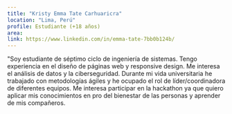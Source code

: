 ```yaml
---
title: "Kristy Emma Tate Carhuaricra"
location: "Lima, Perú"
profile: Estudiante (+18 años)
area: 
link: https://www.linkedin.com/in/emma-tate-7bb0b124b/
---
```


"Soy estudiante de séptimo ciclo de ingeniería de sistemas. Tengo experiencia en el diseño de páginas web y responsive design. Me interesa el análisis de datos y la ciberseguridad. Durante mi vida universitaria he trabajado con metodologías ágiles y he ocupado el rol de líder/coordinadora de diferentes equipos. Me interesa participar en la hackathon ya que quiero aplicar mis conocimientos en pro del bienestar de las personas y aprender de mis compañeros.